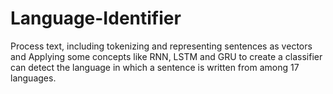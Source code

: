 # Language-Identifier
Process text, including tokenizing and representing sentences as vectors and Applying some concepts like RNN, LSTM and GRU to create a classifier can detect the language in which a sentence is written from among 17 languages.
